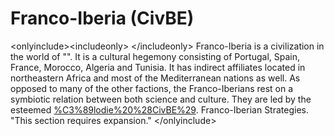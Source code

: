 # Franco-Iberia (CivBE)

&lt;onlyinclude&gt;&lt;includeonly&gt;
&lt;/includeonly&gt;
Franco-Iberia is a civilization in the world of "". It is a cultural hegemony consisting of Portugal, Spain, France, Morocco, Algeria and Tunisia. It has indirect affiliates located in northeastern Africa and most of the Mediterranean nations as well.
As opposed to many of the other factions, the Franco-Iberians rest on a symbiotic relation between both science and culture. They are led by the esteemed [%C3%89lodie%20%28CivBE%29](Élodie).
Franco-Iberian Strategies.
"This section requires expansion."
&lt;/onlyinclude&gt;